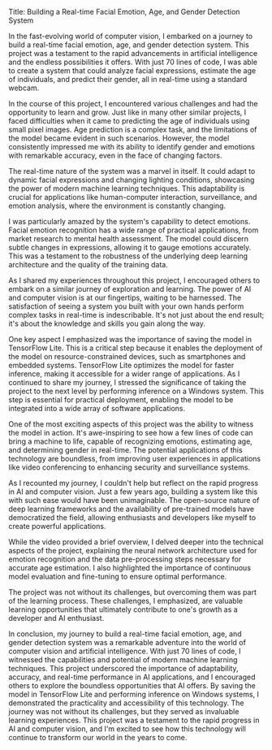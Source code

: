 Title: Building a Real-time Facial Emotion, Age, and Gender Detection System

In the fast-evolving world of computer vision, I embarked on a journey to build a real-time facial emotion, age, and gender detection system. This project was a testament to the rapid advancements in artificial intelligence and the endless possibilities it offers. With just 70 lines of code, I was able to create a system that could analyze facial expressions, estimate the age of individuals, and predict their gender, all in real-time using a standard webcam.

In the course of this project, I encountered various challenges and had the opportunity to learn and grow. Just like in many other similar projects, I faced difficulties when it came to predicting the age of individuals using small pixel images. Age prediction is a complex task, and the limitations of the model became evident in such scenarios. However, the model consistently impressed me with its ability to identify gender and emotions with remarkable accuracy, even in the face of changing factors.

The real-time nature of the system was a marvel in itself. It could adapt to dynamic facial expressions and changing lighting conditions, showcasing the power of modern machine learning techniques. This adaptability is crucial for applications like human-computer interaction, surveillance, and emotion analysis, where the environment is constantly changing.

I was particularly amazed by the system's capability to detect emotions. Facial emotion recognition has a wide range of practical applications, from market research to mental health assessment. The model could discern subtle changes in expressions, allowing it to gauge emotions accurately. This was a testament to the robustness of the underlying deep learning architecture and the quality of the training data.

As I shared my experiences throughout this project, I encouraged others to embark on a similar journey of exploration and learning. The power of AI and computer vision is at our fingertips, waiting to be harnessed. The satisfaction of seeing a system you built with your own hands perform complex tasks in real-time is indescribable. It's not just about the end result; it's about the knowledge and skills you gain along the way.

One key aspect I emphasized was the importance of saving the model in TensorFlow Lite. This is a critical step because it enables the deployment of the model on resource-constrained devices, such as smartphones and embedded systems. TensorFlow Lite optimizes the model for faster inference, making it accessible for a wider range of applications. As I continued to share my journey, I stressed the significance of taking the project to the next level by performing inference on a Windows system. This step is essential for practical deployment, enabling the model to be integrated into a wide array of software applications.

One of the most exciting aspects of this project was the ability to witness the model in action. It's awe-inspiring to see how a few lines of code can bring a machine to life, capable of recognizing emotions, estimating age, and determining gender in real-time. The potential applications of this technology are boundless, from improving user experiences in applications like video conferencing to enhancing security and surveillance systems.

As I recounted my journey, I couldn't help but reflect on the rapid progress in AI and computer vision. Just a few years ago, building a system like this with such ease would have been unimaginable. The open-source nature of deep learning frameworks and the availability of pre-trained models have democratized the field, allowing enthusiasts and developers like myself to create powerful applications.

While the video provided a brief overview, I delved deeper into the technical aspects of the project, explaining the neural network architecture used for emotion recognition and the data pre-processing steps necessary for accurate age estimation. I also highlighted the importance of continuous model evaluation and fine-tuning to ensure optimal performance.

The project was not without its challenges, but overcoming them was part of the learning process. These challenges, I emphasized, are valuable learning opportunities that ultimately contribute to one's growth as a developer and AI enthusiast.

In conclusion, my journey to build a real-time facial emotion, age, and gender detection system was a remarkable adventure into the world of computer vision and artificial intelligence. With just 70 lines of code, I witnessed the capabilities and potential of modern machine learning techniques. This project underscored the importance of adaptability, accuracy, and real-time performance in AI applications, and I encouraged others to explore the boundless opportunities that AI offers. By saving the model in TensorFlow Lite and performing inference on Windows systems, I demonstrated the practicality and accessibility of this technology. The journey was not without its challenges, but they served as invaluable learning experiences. This project was a testament to the rapid progress in AI and computer vision, and I'm excited to see how this technology will continue to transform our world in the years to come.
